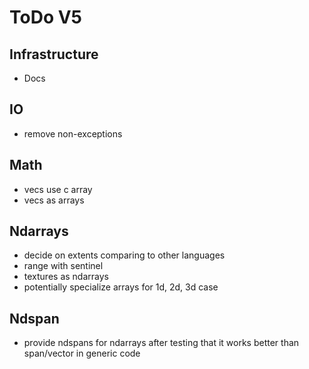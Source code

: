 # ToDo V5

## Infrastructure

- Docs

## IO

- remove non-exceptions

## Math

- vecs use c array
- vecs as arrays

## Ndarrays

- decide on extents comparing to other languages
- range with sentinel
- textures as ndarrays
- potentially specialize arrays for 1d, 2d, 3d case

## Ndspan

- provide ndspans for ndarrays after testing that it works better than
  span/vector in generic code
